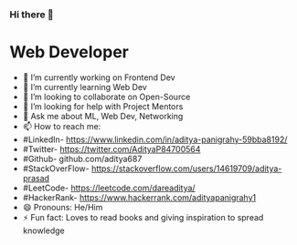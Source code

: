 ### Hi there 👋
# Web Developer

- 🔭 I’m currently working on Frontend Dev
- 🌱 I’m currently learning Web Dev
- 👯 I’m looking to collaborate on Open-Source
- 🤔 I’m looking for help with Project Mentors
- 💬 Ask me about ML, Web Dev, Networking
- 📫 How to reach me: 
- #LinkedIn- https://www.linkedin.com/in/aditya-panigrahy-59bba8192/ 
- #Twitter- https://twitter.com/AdityaP84700564 
- #Github- github.com/aditya687 
- #StackOverFlow- https://stackoverflow.com/users/14619709/aditya-prasad 
- #LeetCode- https://leetcode.com/dareaditya/ 
- #HackerRank- https://www.hackerrank.com/adityapanigrahy1 
- 😄 Pronouns: He/Him
- ⚡ Fun fact: Loves to read books and giving inspiration to spread knowledge

<!--
**aditya687/aditya687** is a ✨ _special_ ✨ repository because its `README.md` (this file) appears on your GitHub profile.

Here are some ideas to get you started:

- 🔭 I’m currently working on ...
- 🌱 I’m currently learning ...
- 👯 I’m looking to collaborate ...
- 🤔 I’m looking for help with ...
- 💬 Ask me about ...
- 📫 How to reach me: ...
- 😄 Pronouns: ...
- ⚡ Fun fact: ...
-->
